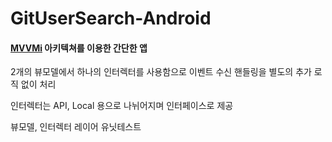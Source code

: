 # GitUserSearch-Android

#### [MVVMi](https://github.com/magewr/MVVMi-Android) 아키텍쳐를 이용한 간단한 앱

2개의 뷰모델에서 하나의 인터렉터를 사용함으로 이벤트 수신 핸들링을 별도의 추가 로직 없이 처리

인터렉터는 API, Local 용으로 나뉘어지며 인터페이스로 제공

뷰모델, 인터렉터 레이어 유닛테스트
